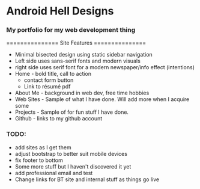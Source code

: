 # Android Hell Designs

### My portfolio for my web development thing

=============== Site Features ===============

+ Minimal bisected design using static sidebar navigation
+ Left side uses sans-serif fonts and modern visuals
+ right side uses serif font for a modern newspaper/info effect (intentions)
+ Home - bold title, call to action
   + contact form button
   + Link to résumé pdf
+ About Me - background in web dev, free time hobbies
+ Web Sites - Sample of what I have done. Will add more when I acquire some
+ Projects - Sample of for fun stuff I have done.
+ Github - links to my github account

### TODO:
+ add sites as I get them
+ adjust bootstrap to better suit mobile devices
+ fix footer to bottom
+ Some more stuff but I haven't discovered it yet
+ add professional email and test
+ Change links for BT site and internal stuff as things go live